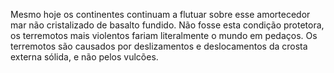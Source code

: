 ﻿Mesmo hoje os continentes continuam a flutuar sobre esse amortecedor mar não cristalizado de basalto fundido. Não fosse esta condição protetora, os terremotos mais violentos fariam literalmente o mundo em pedaços. Os terremotos são causados por deslizamentos e deslocamentos da crosta externa sólida, e não pelos vulcões.